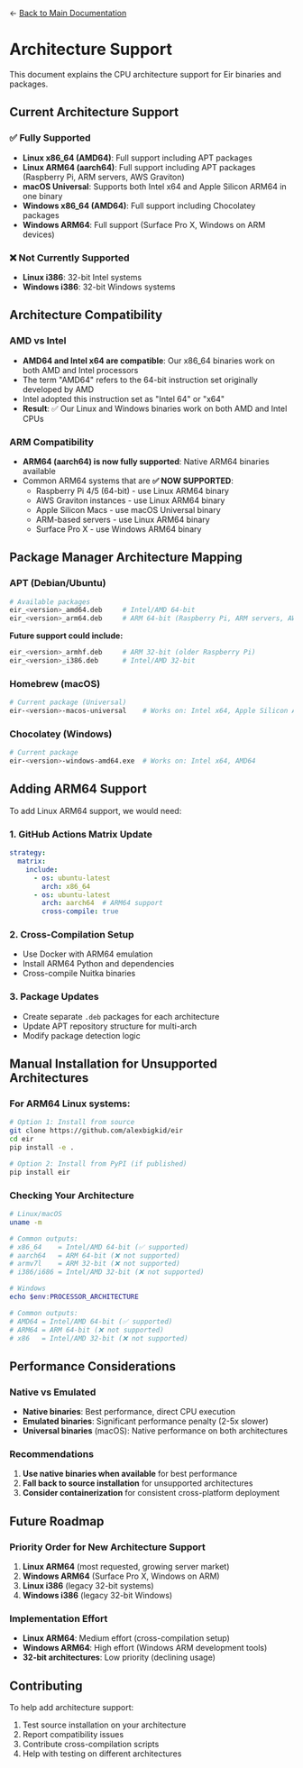 ← [Back to Main Documentation](../README.md)

# Architecture Support

This document explains the CPU architecture support for Eir binaries and packages.

## Current Architecture Support

### ✅ Fully Supported
- **Linux x86_64 (AMD64)**: Full support including APT packages
- **Linux ARM64 (aarch64)**: Full support including APT packages (Raspberry Pi, ARM servers, AWS Graviton)
- **macOS Universal**: Supports both Intel x64 and Apple Silicon ARM64 in one binary
- **Windows x86_64 (AMD64)**: Full support including Chocolatey packages
- **Windows ARM64**: Full support (Surface Pro X, Windows on ARM devices)

### ❌ Not Currently Supported
- **Linux i386**: 32-bit Intel systems
- **Windows i386**: 32-bit Windows systems

## Architecture Compatibility

### AMD vs Intel
- **AMD64 and Intel x64 are compatible**: Our x86_64 binaries work on both AMD and Intel processors
- The term "AMD64" refers to the 64-bit instruction set originally developed by AMD
- Intel adopted this instruction set as "Intel 64" or "x64"
- **Result**: ✅ Our Linux and Windows binaries work on both AMD and Intel CPUs

### ARM Compatibility
- **ARM64 (aarch64) is now fully supported**: Native ARM64 binaries available
- Common ARM64 systems that are **✅ NOW SUPPORTED**:
  - Raspberry Pi 4/5 (64-bit) - use Linux ARM64 binary
  - AWS Graviton instances - use Linux ARM64 binary
  - Apple Silicon Macs - use macOS Universal binary
  - ARM-based servers - use Linux ARM64 binary
  - Surface Pro X - use Windows ARM64 binary

## Package Manager Architecture Mapping

### APT (Debian/Ubuntu)
```bash
# Available packages
eir_<version>_amd64.deb     # Intel/AMD 64-bit
eir_<version>_arm64.deb     # ARM 64-bit (Raspberry Pi, ARM servers, AWS Graviton)
```

**Future support could include:**
```bash
eir_<version>_armhf.deb     # ARM 32-bit (older Raspberry Pi)
eir_<version>_i386.deb      # Intel/AMD 32-bit
```

### Homebrew (macOS)
```bash
# Current package (Universal)
eir-<version>-macos-universal    # Works on: Intel x64, Apple Silicon ARM64
```

### Chocolatey (Windows)
```bash
# Current package
eir-<version>-windows-amd64.exe  # Works on: Intel x64, AMD64
```

## Adding ARM64 Support

To add Linux ARM64 support, we would need:

### 1. GitHub Actions Matrix Update
```yaml
strategy:
  matrix:
    include:
      - os: ubuntu-latest
        arch: x86_64
      - os: ubuntu-latest  
        arch: aarch64  # ARM64 support
        cross-compile: true
```

### 2. Cross-Compilation Setup
- Use Docker with ARM64 emulation
- Install ARM64 Python and dependencies
- Cross-compile Nuitka binaries

### 3. Package Updates
- Create separate `.deb` packages for each architecture
- Update APT repository structure for multi-arch
- Modify package detection logic

## Manual Installation for Unsupported Architectures

### For ARM64 Linux systems:
```bash
# Option 1: Install from source
git clone https://github.com/alexbigkid/eir
cd eir
pip install -e .

# Option 2: Install from PyPI (if published)
pip install eir
```

### Checking Your Architecture
```bash
# Linux/macOS
uname -m

# Common outputs:
# x86_64    = Intel/AMD 64-bit (✅ supported)
# aarch64   = ARM 64-bit (❌ not supported)
# armv7l    = ARM 32-bit (❌ not supported)
# i386/i686 = Intel/AMD 32-bit (❌ not supported)
```

```powershell
# Windows
echo $env:PROCESSOR_ARCHITECTURE

# Common outputs:
# AMD64 = Intel/AMD 64-bit (✅ supported)
# ARM64 = ARM 64-bit (❌ not supported)
# x86   = Intel/AMD 32-bit (❌ not supported)
```

## Performance Considerations

### Native vs Emulated
- **Native binaries**: Best performance, direct CPU execution
- **Emulated binaries**: Significant performance penalty (2-5x slower)
- **Universal binaries** (macOS): Native performance on both architectures

### Recommendations
1. **Use native binaries when available** for best performance
2. **Fall back to source installation** for unsupported architectures
3. **Consider containerization** for consistent cross-platform deployment

## Future Roadmap

### Priority Order for New Architecture Support
1. **Linux ARM64** (most requested, growing server market)
2. **Windows ARM64** (Surface Pro X, Windows on ARM)
3. **Linux i386** (legacy 32-bit systems)
4. **Windows i386** (legacy 32-bit Windows)

### Implementation Effort
- **Linux ARM64**: Medium effort (cross-compilation setup)
- **Windows ARM64**: High effort (Windows ARM development tools)
- **32-bit architectures**: Low priority (declining usage)

## Contributing

To help add architecture support:
1. Test source installation on your architecture
2. Report compatibility issues
3. Contribute cross-compilation scripts
4. Help with testing on different architectures